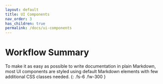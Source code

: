 ```yaml
---
layout: default
title: UI Components
nav_order: 3
has_children: true
permalink: /docs/ui-components
---
```


# Workflow Summary

To make it as easy as possible to write documentation in plain Markdown, most UI components are styled using default Markdown elements with few additional CSS classes needed.
{: .fs-6 .fw-300 }
